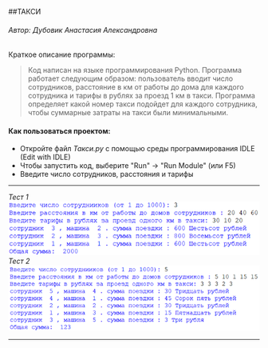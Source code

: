 ##ТАКСИ
###### *Автор: Дубовик Анастасия Александровна*
Краткое описание программы:
> Код написан на языке программирования Python. Программа работает следующим образом: пользователь вводит число сотрудников, расстояние в км от работы до дома для каждого сотрудника и тарифы в рублях за проезд 1 км в такси. Программа определяет какой номер такси подойдет для каждого сотрудника, чтобы суммарные затраты на такси были минимальными.

#### **Как пользоваться проектом:**
+ Откройте файл *Такси.py* с помощью среды программирования IDLE (Edit with IDLE)
+ Чтобы запустить код, выберите "Run" → "Run Module" (или F5)
+ Введите число сотрудников, расстояния и тарифы
---
*Тест 1*
![тест1](Тест1.png)
*Тест 2*
![тест2](Тест2.png)


---
